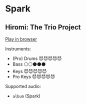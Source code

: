 # Spark

## Hiromi: The Trio Project


[Play in browser](http://pages.cs.wisc.edu/~tolly/customs/?title=spark&artist=hiromi-uehara)

Instruments:

  * (Pro) Drums 😈😈😈😈😈
  * Bass ⚪️⚪️⚫️⚫️⚫️
  * Keys 😈😈😈😈😈
  * Pro Keys 😈😈😈😈😈

Supported audio:

  * `album` (Spark)

